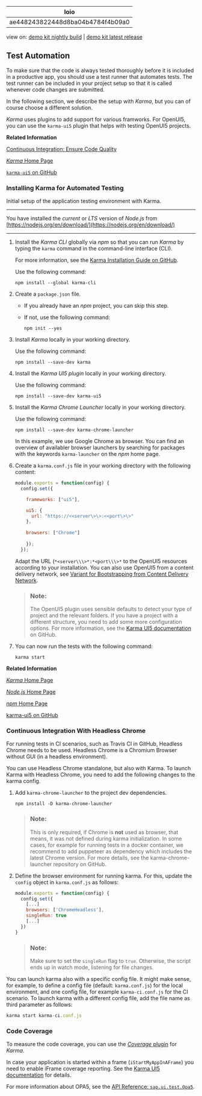 <!-- loioae448243822448d8ba04b4784f4b09a0 -->

| loio |
| -----|
| ae448243822448d8ba04b4784f4b09a0 |

<div id="loio">

view on: [demo kit nightly build](https://openui5nightly.hana.ondemand.com/#/topic/ae448243822448d8ba04b4784f4b09a0) | [demo kit latest release](https://openui5.hana.ondemand.com/#/topic/ae448243822448d8ba04b4784f4b09a0)</div>

## Test Automation

To make sure that the code is always tested thoroughly before it is included in a productive app, you should use a test runner that automates tests. The test runner can be included in your project setup so that it is called whenever code changes are submitted.

In the following section, we describe the setup with *Karma*, but you can of course choose a different solution.

*Karma* uses plugins to add support for various framworks. For OpenUI5, you can use the `karma-ui5` plugin that helps with testing OpenUI5 projects.

**Related Information**  


[Continuous Integration: Ensure Code Quality](Continuous_Integration_Ensure_Code_Quality_fe7a158.md "This section describes the setup of a development project where multiple developers work together on the same code.")

[*Karma* Home Page](https://karma-runner.github.io/)

[`karma-ui5` on GitHub](https://github.com/SAP/karma-openui5/)

 <a name="loioa182676ed3714bd5b4f011eb29076f6c"/>

<!-- loioa182676ed3714bd5b4f011eb29076f6c -->

### Installing Karma for Automated Testing

Initial setup of the application testing environment with Karma.

***

You have installed the *current* or *LTS* version of *Node.js* from [https://nodejs.org/en/download/](https://nodejs.org/en/download/)

***

1.  Install the *Karma CLI* globally via *npm* so that you can run *Karma* by typing the `karma` command in the command-line interface \(CLI\).

    For more information, see the [Karma Installation Guide on GitHub](http://karma-runner.github.io/latest/intro/installation.html).

    Use the following command:

    ```nocode
    npm install --global karma-cli
    ```

2.  Create a `package.json` file.

    -   If you already have an *npm* project, you can skip this step.

    -   If not, use the following command:

        ```nocode
        npm init --yes
        ```


3.  Install *Karma* locally in your working directory.

    Use the following command:

    ```nocode
    npm install --save-dev karma
    ```

4.  Install the *Karma UI5 plugin* locally in your working directory.

    Use the following command:

    ```nocode
    npm install --save-dev karma-ui5
    ```

5.  Install the *Karma Chrome Launcher* locally in your working directory.

    Use the following command:

    ```nocode
    npm install --save-dev karma-chrome-launcher
    ```

    In this example, we use Google Chrome as browser. You can find an overview of availabler browser launchers by searching for packages with the keywords `karma-launcher` on the *npm* home page.

6.  Create a `karma.conf.js` file in your working directory with the following content:

    ``` js
    module.exports = function(config) {
      config.set({
    
        frameworks: ["ui5"],
    
        ui5: {
          url: "https://<<server\>\>:<<port\>\>"
        },
     
        browsers: ["Chrome"]
        
        });
      });
    ```

    Adapt the URL \(`*<server\\\>*:*<port\\\>*` to the OpenUI5 resources according to your installation. You can also use OpenUI5 from a content delivery network, see [Variant for Bootstrapping from Content Delivery Network](Variant_for_Bootstrapping_from_Content_Delivery_Network_2d3eb2f.md).

    > ### Note:  
    > The OpenUI5 plugin uses sensible defaults to detect your type of project and the relevant folders. If you have a project with a different structure, you need to add some more configuration options. For more information, see the [Karma UI5 documentation](https://github.com/SAP/karma-ui5#about) on GitHub.

7.  You can now run the tests with the following command:

    ```nocode
    karma start
    ```


**Related Information**  


[*Karma* Home Page](https://karma-runner.github.io/)

[*Node.js* Home Page](http://nodejs.org/)

[*npm* Home Page](https://www.npmjs.com/)

[karma-ui5 on GitHub](https://github.com/SAP/karma-openui5)

 <a name="loio8c27b0ab239242c69f181208c9b8fb1d"/>

<!-- loio8c27b0ab239242c69f181208c9b8fb1d -->

### Continuous Integration With Headless Chrome

For running tests in CI scenarios, such as Travis CI in GitHub, Headless Chrome needs to be used. Headless Chrome is a Chromium Browser without GUI \(in a headless environment\).

You can use Headless Chrome standalone, but also with Karma. To launch Karma with Headless Chrome, you need to add the following changes to the karma config.

1.  Add `karma-chrome-launcher` to the project dev dependencies.

    ```
    npm install -D karma-chrome-launcher
    ```

    > ### Note:  
    > This is only required, if Chrome is **not** used as browser, that means, it was not defined during karma initialization. In some cases, for example for running tests in a docker container, we recommend to add puppeteer as dependency which includes the latest Chrome version. For more details, see the karma-chrome-launcher repository on GitHub.

2.  Define the browser environment for running karma. For this, update the `config` object in `karma.conf.js` as follows:

    ``` js
    module.exports = function(config) {
      config.set({
        [...]
        browsers: ['ChromeHeadless'],
        singleRun: true
        [...]
      })
    }
    ```

    > ### Note:  
    > Make sure to set the `singleRun` flag to `true`. Otherwise, the script ends up in watch mode, listening for file changes.


You can launch karma also with a specific config file. It might make sense, for example, to define a config file \(default: `karma.conf.js`\) for the local environment, and one config file, for example `karma-ci.conf.js` for the CI scenario. To launch karma with a different config file, add the file name as third parameter as follows:

``` js
karma start karma-ci.conf.js
```

 <a name="loio1851a066b0e34d84ae00f887445239e5"/>

<!-- loio1851a066b0e34d84ae00f887445239e5 -->

### Code Coverage

To measure the code coverage, you can use the [*Coverage* plugin](https://github.com/karma-runner/karma-coverage) for *Karma*.

In case your application is started within a frame \(`iStartMyAppInAFrame`\) you need to enable iFrame coverage reporting. See the [Karma UI5 documentation](https://github.com/SAP/karma-ui5#configureiframecoverage) for details.

For more information about OPA5, see the [API Reference: `sap.ui.test.Opa5`](https://openui5.hana.ondemand.com/#docs/api/symbols/sap.ui.test.Opa5.html). 

